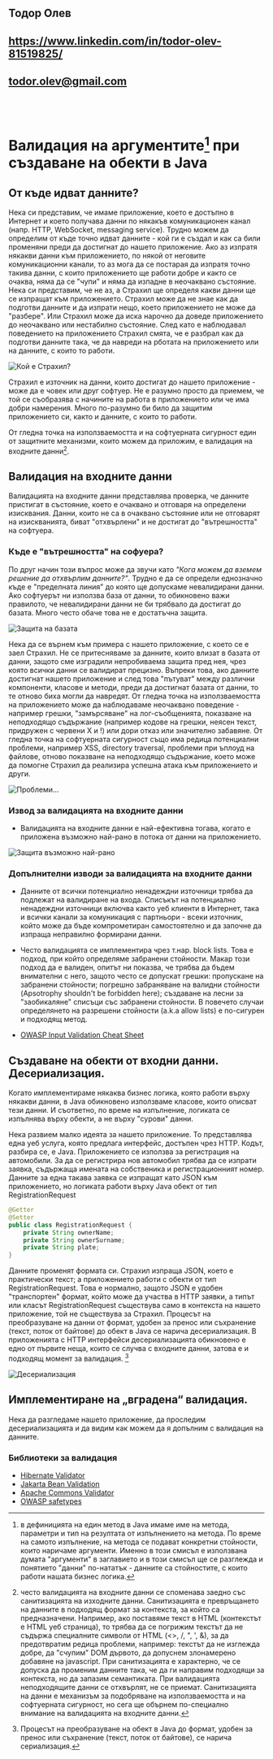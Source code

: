 ## Тодор Олев
## https://www.linkedin.com/in/todor-olev-81519825/
## todor.olev@gmail.com
<br/>
<br/>

# Валидация на аргументите[^1] при създаване на обекти в Java

## От къде идват данните?
Нека си представим, че имаме приложение, което е достъпно в Интернет и което получава данни по някакъв комуникационен канал (напр. HTTP, WebSocket, messaging service). Трудно можем да определим от къде точно идват данните - кой ги е създал и как са били променяни преди да достигнат до нашето приложение. Ако аз изпратя някакви данни към приложението, по някой от неговите комуникационни канали, то аз мога да се постарая да изпратя точно такива данни, с които приложението ще работи добре и както се очаква, няма да се "чупи" и няма да изпадне в неочаквано състояние. Нека си представим, че не аз, а Страхил ще определя какви данни ще се изпращат към приложението. Страхил може да не знае как да подготви данните и да изпрати нещо, което приложението не може да "разбере". Или Страхил може да иска нарочно да доведе приложението до неочаквано или нестабилно състояние. След като е наблюдавал поведението на приложението Страхил смята, че е разбрал как да подготви данните така, че да навреди на рботата на приложението или на данните, с които то работи. 

![Кой е Страхил?](./img/strahil.png)

Страхил е източник на данни, които достигат до нашето приложение - може да е човек или друг софтуер. Не е разумно просто да приемем, че той се съобразява с начините на работа в приложението или че има добри намерения. Много по-разумно би било да защитим приложението си, както и данните, с които то работи.

От гледна точка на използваемостта и на софтуерната сигурност един от защитните механизми, които можем да приложим, е валидация на входните данни[^2].

## Валидация на входните данни
Валидацията на входните данни представлява проверка, че данните пристигат в състояние, което е очаквано и отговаря на определени изисквания. Данни, които не са в очаквано състояние или не отговарят на изискванията, биват "отхвърлени" и не достигат до "вътрешността" на софтуера.

### Къде е "вътрешността" на софуера?
По друг начин този въпрос може да звучи като *"Кога можем да вземем решение да отхвърлим данните?"*. Трудно е да се определи еднозначно къде е "пределната линия" до която ще допускаме невалидирани данни. Ако софтуерът ни използва база от данни, то обикновено важи правилото, че невалидирани данни не би трябвало да достигат до базата. Много често обаче това не е достатъчна защита. 

![Защита на базата](./img/db-defense.png)

Нека да се върнем към примера с нашето приложение, с което се е заел Страхил. Не се притесняваме за данните, които влизат в базата от данни, защото сме изградили непробиваема защита пред нея, чрез която всички данни се валидират прецизно. Въпреки това, ако данните достигнат нашето приложение и след това "пътуват" между различни компоненти, класове и методи, преди да достигнат базата от данни, то те отново биха могли да навредят. От гледна точка на използваемостта на приложението може да наблюдаваме неочаквано поведение - например грешки, "замърсяване" на лог-съобщенията, показване на неподходящо съдържание (например кодове на грешки, неясен текст, придружен с червени Х и !) или дори отказ или значително забавяне. От гледна точка на софтуерната сигурност също има редица потенциални проблеми, например XSS, directory traversal, проблеми при ъплоуд на файлове, отново показване на неподходящо съдържание, което може да помогне Страхил да реализира успешна атака към приложението и други.

![Проблеми...](./img/errors.png)

### Извод за валидацията на входните данни
 - Валидацията на входните данни е най-ефективна тогава, когато е приложена възможно най-рано в потока от данни на приложението.

![Защита възможно най-рано](./img/early-defense.png)

### Допълнителни изводи за валидацията на входните данни
 - Данните от всички потенциално ненадеждни източници трябва да подлежат на валидиране на входа. Списъкът на потенциално ненадеждни източници включва както уеб клиенти в Интернет, така и всички канали за комуникация с партньори - всеки източник, който може да бъде компрометиран самостоятелно и да започне да изпраща неправилно формирани данни.

 - Често валидацията се имплементира чрез т.нар. block lists. Това е подход, при който определяме забранени стойности. Макар този подход да е валиден, опитът ни показва, че трябва да бъдем внимателни с него, защото често се допускат грешки: пропускане на забранени стойности; погрешно забраняване на валидни стойности (Apsotrophy shouldn't be forbidden here); създаване на лесни за "заобикаляне" списъци със забранени стойности. В повечето случаи определянето на разрешени стойности (a.k.a allow lists) е по-сигурен и подходящ метод.

 - [OWASP Input Validation Cheat Sheet](https://cheatsheetseries.owasp.org/cheatsheets/Input_Validation_Cheat_Sheet.html)

## Създаване на обекти от входни данни. Десериализация.
Когато имплементираме някаква бизнес логика, която работи върху някакви данни, в Java обикновено използваме класове, които описват тези данни. И съответно, по време на изпълнение, логиката се изпълнява върху обекти, а не върху "сурови" данни. 

Нека развием малко идеята за нашето приложение. То представлява една уеб услуга, която предлага интерфейс, достъпен чрез HTTP. Кодът, разбира се, е Java. Приложението се използва за регистрация на автомобили. За да се регистрира нов автомобил трябва да се изпрати заявка, съдържаща имената на собственика и регистрационният номер. Данните за една такава заявка се изпращат като JSON към приложението, но логиката работи върху Java обект от тип RegistrationRequest

```java
@Getter
@Setter
public class RegistrationRequest {
    private String ownerName;
    private String ownerSurname;
    private String plate;
}

```
Данните променят формата си. Страхил изпраща JSON, което е практически текст; а приложението работи с обекти от тип RegistrationRequest. Това е нормално, защото JSON е удобен "транспортен" формат, който може да участва в HTTP заявки, а типът или класът RegistrationRequest съществува само в контекста на нашето приложение, той не съществува за Страхил. Процесът на преобразуване на данни от формат, удобен за пренос или съхранение (текст, поток от байтове) до обект в Java се нарича десериализация. В приложенията с HTTP интерфейси десериализацията обикновено е едно от първите неща, които се случва с входните данни, затова е и подходящ момент за валидация. [^3]

 ![Десериализация](./img/deserialization.png)

## Имплементиране на „вградена“ валидация.
Нека да разгледаме нашето приложение, да проследим десериализацията и да видим как можем да я допълним с валидация на данните.

### Библиотеки за валидация
 - [Hibernate Validator](https://hibernate.org/validator/)
 - [Jakarta Bean Validation](https://beanvalidation.org)
 - [Apache Commons Validator](https://commons.apache.org/proper/commons-validator/)
 - [OWASP safetypes](https://owasp.org/www-project-safetypes/)

[^1]: в дефиницията на един метод в Java имаме име на метода, параметри и тип на резултата от изпълнението на метода. По време на самото изпълнение, на метода се подават конкретни стойности, които наричаме аргументи. Именно в този смисъл е използвана думата "аргументи" в заглавието и в този смисъл ще се разглежда и понятието "данни" по-нататък - данните са стойностите, с които работи нашата бизнес логика.

[^2]: често валидацията на входните данни се споменава заедно със санитизацията на изходните данни. Санитизацията е превръщането на данните в подходящ формат за контекста, за който са предназначени. Например, ако поставяме текст в HTML (контекстът е HTML уеб страница), то трябва да се погрижим текстът да не съдържа специалните символи от HTML (<>, /, ", ', &), за да предотвратим редица проблеми, например: текстът да не изглежда добре, да "счупим" DOM дървото, да допуснем злонамерено добавяне на javascript. При санитизацията е характерно, че се допуска да променим данните така, че да ги направим подходящи за контекста, но да запазим семантиката. При валидацията неподходящите данни се отхвърлят, не се приемат. Санитизацията на данни е механизъм за подобряване на използваемостта и на софтуерната сигурност, но сега ще обърнем по-специално внимание на валидацията на входните данни. 

[^3]: Процесът на преобразуване на обект в Java до формат, удобен за пренос или съхранение (текст, поток от байтове), се нарича сериализация.
